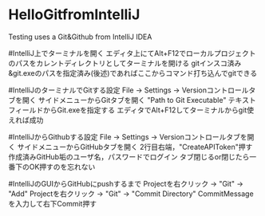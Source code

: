# HelloGitfromIntelliJ
Testing uses a Git&amp;Github from IntelliJ IDEA

#IntelliJ上でターミナルを開く
エディタ上にてAlt+F12でローカルプロジェクトのパスをカレントディレクトリとしてターミナルを開ける
gitインスコ済み&amp;git.exeのパスを指定済み(後述)であればここからコマンド打ち込んでgitできる

#IntelliJのターミナルでGitする設定
File -> Settings -> Versionコントロールタブを開く
サイドメニューからGitタブを開く
"Path to Git Executable" テキストフィールドからGit.exeを指定する
エディタでAlt+F12してターミナルからgit使えれば成功

#IntelliJからGithubする設定
File -> Settings -> Versionコントロールタブを開く
サイドメニューからGitHubタブを開く
2行目右端，"CreateAPIToken"押す
作成済みGitHub垢のユーザ名，パスワードでログイン
タブ閉じるor閉じたら一番下のOK押すのを忘れない

#IntelliJのGUIからGitHubにpushするまで
Projectを右クリック -> "Git" -> "Add"
Projectを右クリック -> "Git" -> "Commit Directory"
CommitMessageを入力して右下Commit押す






